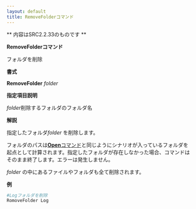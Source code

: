 ```yaml
---
layout: default
title: RemoveFolderコマンド
---
```

** 内容はSRC2.2.33のものです **

**RemoveFolderコマンド**

フォルダを削除

**書式**

**RemoveFolder** *folder*

**指定項目説明**

*folder*削除するフォルダのフォルダ名

**解説**

指定したフォルダ*folder* を削除します。

フォルダのパスは[**Open**コマンド](Openコマンド.md)と同じようにシナリオが入っているフォルダを起点として計算されます。指定したフォルダが存在しなかった場合、コマンドはそのまま終了します。エラーは発生しません。

*folder* の中にあるファイルやフォルダも全て削除されます。

**例**
```sh
#Logフォルダを削除
RomoveFolder Log
```

